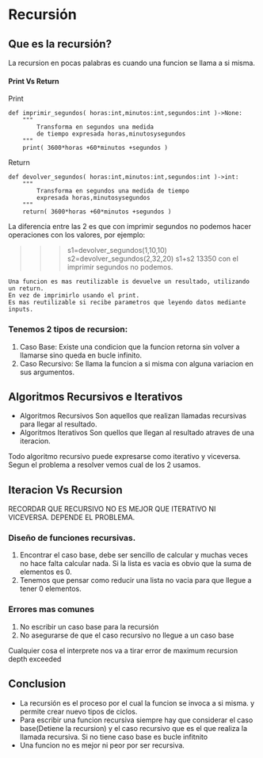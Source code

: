 # Recursión

## Que es la recursión?
La recursion en pocas palabras es cuando una funcion se llama a si misma.

#### Print Vs Return
Print
```
def imprimir_segundos( horas:int,minutos:int,segundos:int )->None:
    """
        Transforma en segundos una medida
        de tiempo expresada horas,minutosysegundos
    """
    print( 3600*horas +60*minutos +segundos )
```
Return
```
def devolver_segundos( horas:int,minutos:int,segundos:int )->int:
    """
        Transforma en segundos una medida de tiempo
        expresada horas,minutosysegundos
    """
    return( 3600*horas +60*minutos +segundos )
```
La diferencia entre las 2 es que con imprimir segundos
no podemos hacer operaciones con los valores, por ejemplo:
>>>s1=devolver_segundos(1,10,10)
>>>s2=devolver_segundos(2,32,20)
>>>s1+s2
13350
con el imprimir segundos no podemos.

```
Una funcion es mas reutilizable is devuelve un resultado, utilizando un return.
En vez de imprimirlo usando el print.
Es mas reutilizable si recibe parametros que leyendo datos mediante inputs.
```
### Tenemos 2 tipos de recursion:
1. Caso Base:
Existe una condicion que la funcion retorna sin volver a llamarse sino queda en bucle infinito.
2. Caso Recursivo:
Se llama la funcion a si misma con alguna variacion en sus argumentos.

## Algoritmos Recursivos e Iterativos
- Algoritmos Recursivos
Son aquellos que realizan llamadas recursivas para llegar al resultado.
- Algoritmos Iterativos
Son quellos que llegan al resultado atraves de una iteracion.

Todo algoritmo recursivo puede expresarse como iterativo y viceversa.
Segun el problema a resolver vemos cual de los 2 usamos.

## Iteracion Vs Recursion

RECORDAR QUE RECURSIVO NO ES MEJOR QUE ITERATIVO NI VICEVERSA.
DEPENDE EL PROBLEMA.

### Diseño de funciones recursivas.
1. Encontrar el caso base, debe ser sencillo de calcular
   y muchas veces no hace falta calcular nada. Si la lista
   es vacia es obvio que la suma de elementos es 0.
2. Tenemos que pensar como reducir una lista no vacia para
   que llegue a tener 0 elementos.

### Errores mas comunes
1. No escribir un caso base para la recursión
2. No asegurarse de que el caso recursivo no llegue a un caso base

Cualquier cosa el interprete nos va a tirar error de maximum recursion depth exceeded

## Conclusion
- La recursión es el proceso por el cual la funcion se invoca a si misma. y permite crear nuevo tipos de ciclos.
- Para escribir una funcion recursiva siempre hay que considerar el caso base(Detiene la recursion) y
  el caso recursivo que es el que realiza la llamada recursiva. Si no tiene caso base es bucle infitnito
- Una funcion no es mejor ni peor por ser recursiva.
